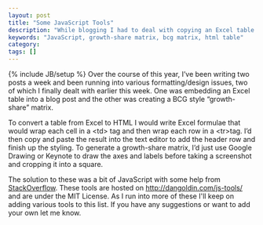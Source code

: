 ```yaml
---
layout: post
title: "Some JavaScript Tools"
description: "While blogging I had to deal with copying an Excel table into HTML and generating a BCG style growth-share matrix. Here are some tools I came up with that make it easier."
keywords: "JavaScript, growth-share matrix, bcg matrix, html table"
category:
tags: []
---
```

{% include JB/setup %}
Over the course of this year, I’ve been writing two posts a week and been running into various formatting/design issues, two of which I finally dealt with earlier this week. One was embedding an Excel table into a blog post and the other was creating a BCG style “growth-share” matrix.

To convert a table from Excel to HTML I would write Excel formulae that would wrap each cell in a &lt;td&gt; tag and then wrap each row in a &lt;tr&gt;tag. I’d then copy and paste the result into the text editor to add the header row and finish up the styling. To generate a growth-share matrix, I’d just use Google Drawing or Keynote to draw the axes and labels before taking a screenshot and cropping it into a square.

The solution to these was a bit of JavaScript with some help from <a href="http://stackoverflow.com/questions/1293147/javascript-code-to-parse-csv-data" target="_blank">StackOverflow</a>. These tools are hosted on <a href="http://dangoldin.com/js-tools/">http://dangoldin.com/js-tools/</a> and are under the MIT License. As I run into more of these I'll keep on adding various tools to this list. If you have any suggestions or want to add your own let me know.